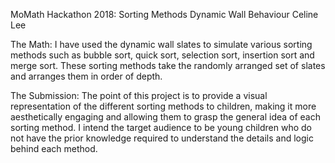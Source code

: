 MoMath Hackathon 2018: Sorting Methods
Dynamic Wall Behaviour
Celine Lee

The Math:
I have used the dynamic wall slates to simulate various sorting methods such as bubble sort, quick sort, selection sort, insertion sort and merge sort. These sorting methods take the randomly arranged set of slates and arranges them in order of depth.

The Submission:
The point of this project is to provide a visual representation of the different sorting methods to children, making it more aesthetically engaging and allowing them to grasp the general idea of each sorting method. I intend the target audience to be young children who do not have the prior knowledge required to understand the details and logic behind each method.